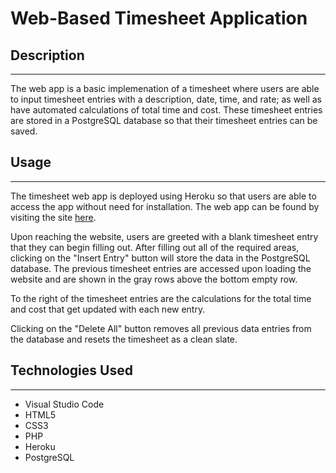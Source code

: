 # Web-Based Timesheet Application

## **Description**
---
The web app is a basic implemenation of a timesheet where users are able to input timesheet entries with a description, date, time, and rate; as well as have automated calculations of total time and cost. These timesheet entries are stored in a PostgreSQL database so that their timesheet entries can be saved.

## **Usage**
---
The timesheet web app is deployed using Heroku so that users are able to access the app without need for installation.
The web app can be found by visiting the site <a href="https://https://zawaung-timesheet.herokuapp.com/" target="_blank">here</a>.

Upon reaching the website, users are greeted with a blank timesheet entry that they can begin filling out. After filling out all of the required areas, clicking on the "Insert Entry" button will store the data in the PostgreSQL database. The previous timesheet entries are accessed upon loading the website and are shown in the gray rows above the bottom empty row.

To the right of the timesheet entries are the calculations for the total time and cost that get updated with each new entry.

Clicking on the "Delete All" button removes all previous data entries from the database and resets the timesheet as a clean slate.

## **Technologies Used**
---
- Visual Studio Code
- HTML5
- CSS3
- PHP
- Heroku
- PostgreSQL
